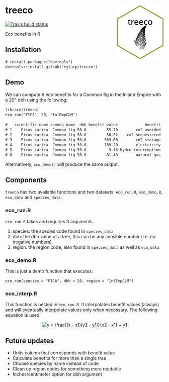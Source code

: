 # treeco <img src="inst/figures/treeco.png" align="right" width=150/>
[![Travis build status](https://travis-ci.org/tyluRp/treeco.svg?branch=master)](https://travis-ci.org/tyluRp/treeco)

Eco benefits in R

## Installation

```
# install.packages("devtools")
devtools::install_github("tylurp/treeco")
```

## Demo

We can compute 6 eco benefits for a Common fig in the Inland Empire with a 20" dbh using the following:

```
library(treeco)
eco_run("FICA", 20, "InlEmpCLM")

#   scientific_name common_name  dbh benefit_value            benefit
# 1    Ficus carica  Common fig 50.8         55.70        co2 avoided
# 2    Ficus carica  Common fig 50.8         50.52    co2 sequestered
# 3    Ficus carica  Common fig 50.8        569.60        co2 storage
# 4    Ficus carica  Common fig 50.8        189.20        electricity
# 5    Ficus carica  Common fig 50.8          3.16 hydro interception
# 6    Ficus carica  Common fig 50.8        -81.40        natural gas
```

Alternatively, `eco_demo()` will produce the same output.

## Components

`treeco` has two available functions and two datasets: `eco_run.R`, `eco_demo.R`, `eco_data` and `species_data`.

### eco_run.R

`eco_run.R` takes and requires 3 arguments.

1. species: the species code found in `species_data`
2. dbh: the dbh value of a tree, this can be any sensible number (i.e. no negative numbers)
3. region: the region code, also found in `species_data` as well as `eco_data`

### eco_demo.R

This is just a demo function that executes:

```
eco_run(species = "FICA", dbh = 20, region = "InlEmpCLM")
```

### eco_interp.R

This function is nested in `eco_run.R`. It interpolates benefit values (always) and will eventually interpolate values only when necessary. The following equation is used:

<p align="center"><a href="http://www.codecogs.com/eqnedit.php?latex=y&space;=&space;\frac{(x&space;-&space;x1)(y2&space;-&space;y1)}{x2&space;-&space;x1}&space;&plus;&space;y1" target="_blank"><img src="http://latex.codecogs.com/svg.latex?y&space;=&space;\frac{(x&space;-&space;x1)(y2&space;-&space;y1)}{x2&space;-&space;x1}&space;&plus;&space;y1" title="y = \frac{(x - x1)(y2 - y1)}{x2 - x1} + y1" /></a></p>

## Future updates

* Units column that corresponds with benefit value
* Calculate benefits for more than a single tree
* Choose species by name instead of code
* Clean up region codes for something more readable
* Inches/centimeter option for dbh argument

